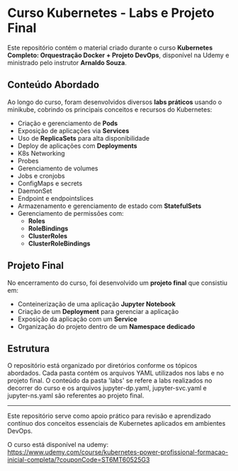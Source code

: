 # Curso Kubernetes - Labs e Projeto Final

Este repositório contém o material criado durante o curso **Kubernetes Completo: Orquestração Docker + Projeto DevOps**, disponível na Udemy e ministrado pelo instrutor **Arnaldo Souza**.

## Conteúdo Abordado

Ao longo do curso, foram desenvolvidos diversos **labs práticos** usando o minikube, cobrindo os principais conceitos e recursos do Kubernetes:

- Criação e gerenciamento de **Pods**
- Exposição de aplicações via **Services**
- Uso de **ReplicaSets** para alta disponibilidade
- Deploy de aplicações com **Deployments**
- K8s Networking
- Probes
- Gerenciamento de volumes
- Jobs e cronjobs
- ConfigMaps e secrets
- DaemonSet
- Endpoint e endpointslices
- Armazenamento e gerenciamento de estado com **StatefulSets**
- Gerenciamento de permissões com:
  - **Roles**
  - **RoleBindings**
  - **ClusterRoles**
  - **ClusterRoleBindings**

## Projeto Final

No encerramento do curso, foi desenvolvido um **projeto final** que consistiu em:

- Conteinerização de uma aplicação **Jupyter Notebook**
- Criação de um **Deployment** para gerenciar a aplicação
- Exposição da aplicação com um **Service**
- Organização do projeto dentro de um **Namespace dedicado**

## Estrutura

O repositório está organizado por diretórios conforme os tópicos abordados. Cada pasta contém os arquivos YAML utilizados nos labs e no projeto final. O conteúdo da pasta 'labs' se refere a labs realizados no decorrer do curso e os arquivos jupyter-dp.yaml, jupyter-svc.yaml e jupyter-ns.yaml são referentes ao projeto final.

---

Este repositório serve como apoio prático para revisão e aprendizado contínuo dos conceitos essenciais de Kubernetes aplicados em ambientes DevOps.

O curso está disponível na udemy: https://www.udemy.com/course/kubernetes-power-profissional-formacao-inicial-completa/?couponCode=ST6MT60525G3
